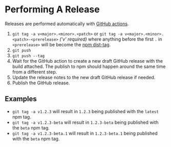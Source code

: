 # Performing A Release

Releases are performed automatically with [GitHub actions](https://github.com/video-dev/hls.js/actions?query=workflow%3ABuild+branch%3Amaster).

1. `git tag -a v<major>.<minor>.<patch>` or `git tag -a v<major>.<minor>.<patch>-<prerelease>` _('v' required)_ where anything before the first `.` in `<prerelease>` will be become the [npm dist-tag](https://docs.npmjs.com/cli/dist-tag).
1. `git push`
1. `git push --tag`
1. Wait for the GitHub action to create a new draft GitHub release with the build attached. The publish to npm should happen around the same time from a different step.
1. Update the release notes to the new draft GitHub release if needed.
1. Publish the GitHub release.

## Examples

- `git tag -a v1.2.3` will result in `1.2.3` being published with the `latest` npm tag.
- `git tag -a v1.2.3-beta` will result in `1.2.3-beta` being published with the `beta` npm tag.
- `git tag -a v1.2.3-beta.1` will result in `1.2.3-beta.1` being published with the `beta` npm tag.
